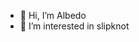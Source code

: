 - 👋 Hi, I’m Albedo
- 👀 I’m interested in slipknot




<!---
Aureliuseatsbones/Aureliuseatsbones is a ✨ special ✨ repository because its `README.md` (this file) appears on your GitHub profile.
You can click the Preview link to take a look at your changes.
--->
